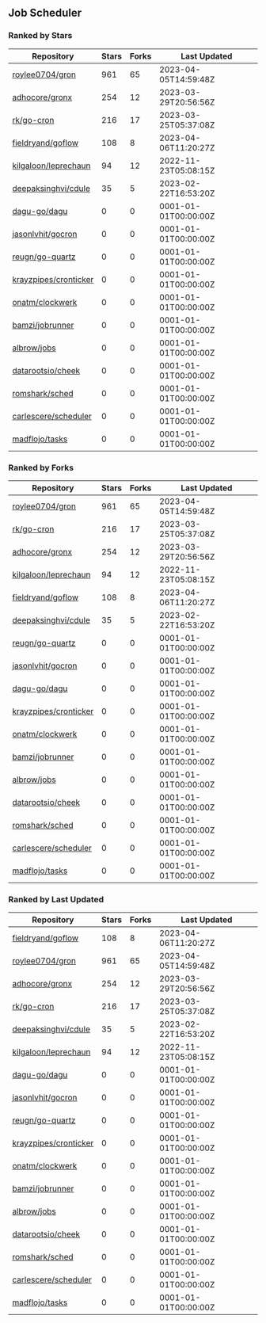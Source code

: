 ## Job Scheduler

### Ranked by Stars

| Repository | Stars | Forks | Last Updated |
|------------|-------|-------|--------------|
| [roylee0704/gron](https://github.com/roylee0704/gron) | 961 | 65 | 2023-04-05T14:59:48Z |
| [adhocore/gronx](https://github.com/adhocore/gronx) | 254 | 12 | 2023-03-29T20:56:56Z |
| [rk/go-cron](https://github.com/rk/go-cron) | 216 | 17 | 2023-03-25T05:37:08Z |
| [fieldryand/goflow](https://github.com/fieldryand/goflow) | 108 | 8 | 2023-04-06T11:20:27Z |
| [kilgaloon/leprechaun](https://github.com/kilgaloon/leprechaun) | 94 | 12 | 2022-11-23T05:08:15Z |
| [deepaksinghvi/cdule](https://github.com/deepaksinghvi/cdule) | 35 | 5 | 2023-02-22T16:53:20Z |
| [dagu-go/dagu](https://github.com/dagu-go/dagu) | 0 | 0 | 0001-01-01T00:00:00Z |
| [jasonlvhit/gocron](https://github.com/jasonlvhit/gocron) | 0 | 0 | 0001-01-01T00:00:00Z |
| [reugn/go-quartz](https://github.com/reugn/go-quartz) | 0 | 0 | 0001-01-01T00:00:00Z |
| [krayzpipes/cronticker](https://github.com/krayzpipes/cronticker) | 0 | 0 | 0001-01-01T00:00:00Z |
| [onatm/clockwerk](https://github.com/onatm/clockwerk) | 0 | 0 | 0001-01-01T00:00:00Z |
| [bamzi/jobrunner](https://github.com/bamzi/jobrunner) | 0 | 0 | 0001-01-01T00:00:00Z |
| [albrow/jobs](https://github.com/albrow/jobs) | 0 | 0 | 0001-01-01T00:00:00Z |
| [datarootsio/cheek](https://github.com/datarootsio/cheek) | 0 | 0 | 0001-01-01T00:00:00Z |
| [romshark/sched](https://github.com/romshark/sched) | 0 | 0 | 0001-01-01T00:00:00Z |
| [carlescere/scheduler](https://github.com/carlescere/scheduler) | 0 | 0 | 0001-01-01T00:00:00Z |
| [madflojo/tasks](https://github.com/madflojo/tasks) | 0 | 0 | 0001-01-01T00:00:00Z |

### Ranked by Forks

| Repository | Stars | Forks | Last Updated |
|------------|-------|-------|--------------|
| [roylee0704/gron](https://github.com/roylee0704/gron) | 961 | 65 | 2023-04-05T14:59:48Z |
| [rk/go-cron](https://github.com/rk/go-cron) | 216 | 17 | 2023-03-25T05:37:08Z |
| [adhocore/gronx](https://github.com/adhocore/gronx) | 254 | 12 | 2023-03-29T20:56:56Z |
| [kilgaloon/leprechaun](https://github.com/kilgaloon/leprechaun) | 94 | 12 | 2022-11-23T05:08:15Z |
| [fieldryand/goflow](https://github.com/fieldryand/goflow) | 108 | 8 | 2023-04-06T11:20:27Z |
| [deepaksinghvi/cdule](https://github.com/deepaksinghvi/cdule) | 35 | 5 | 2023-02-22T16:53:20Z |
| [reugn/go-quartz](https://github.com/reugn/go-quartz) | 0 | 0 | 0001-01-01T00:00:00Z |
| [jasonlvhit/gocron](https://github.com/jasonlvhit/gocron) | 0 | 0 | 0001-01-01T00:00:00Z |
| [dagu-go/dagu](https://github.com/dagu-go/dagu) | 0 | 0 | 0001-01-01T00:00:00Z |
| [krayzpipes/cronticker](https://github.com/krayzpipes/cronticker) | 0 | 0 | 0001-01-01T00:00:00Z |
| [onatm/clockwerk](https://github.com/onatm/clockwerk) | 0 | 0 | 0001-01-01T00:00:00Z |
| [bamzi/jobrunner](https://github.com/bamzi/jobrunner) | 0 | 0 | 0001-01-01T00:00:00Z |
| [albrow/jobs](https://github.com/albrow/jobs) | 0 | 0 | 0001-01-01T00:00:00Z |
| [datarootsio/cheek](https://github.com/datarootsio/cheek) | 0 | 0 | 0001-01-01T00:00:00Z |
| [romshark/sched](https://github.com/romshark/sched) | 0 | 0 | 0001-01-01T00:00:00Z |
| [carlescere/scheduler](https://github.com/carlescere/scheduler) | 0 | 0 | 0001-01-01T00:00:00Z |
| [madflojo/tasks](https://github.com/madflojo/tasks) | 0 | 0 | 0001-01-01T00:00:00Z |

### Ranked by Last Updated

| Repository | Stars | Forks | Last Updated |
|------------|-------|-------|--------------|
| [fieldryand/goflow](https://github.com/fieldryand/goflow) | 108 | 8 | 2023-04-06T11:20:27Z |
| [roylee0704/gron](https://github.com/roylee0704/gron) | 961 | 65 | 2023-04-05T14:59:48Z |
| [adhocore/gronx](https://github.com/adhocore/gronx) | 254 | 12 | 2023-03-29T20:56:56Z |
| [rk/go-cron](https://github.com/rk/go-cron) | 216 | 17 | 2023-03-25T05:37:08Z |
| [deepaksinghvi/cdule](https://github.com/deepaksinghvi/cdule) | 35 | 5 | 2023-02-22T16:53:20Z |
| [kilgaloon/leprechaun](https://github.com/kilgaloon/leprechaun) | 94 | 12 | 2022-11-23T05:08:15Z |
| [dagu-go/dagu](https://github.com/dagu-go/dagu) | 0 | 0 | 0001-01-01T00:00:00Z |
| [jasonlvhit/gocron](https://github.com/jasonlvhit/gocron) | 0 | 0 | 0001-01-01T00:00:00Z |
| [reugn/go-quartz](https://github.com/reugn/go-quartz) | 0 | 0 | 0001-01-01T00:00:00Z |
| [krayzpipes/cronticker](https://github.com/krayzpipes/cronticker) | 0 | 0 | 0001-01-01T00:00:00Z |
| [onatm/clockwerk](https://github.com/onatm/clockwerk) | 0 | 0 | 0001-01-01T00:00:00Z |
| [bamzi/jobrunner](https://github.com/bamzi/jobrunner) | 0 | 0 | 0001-01-01T00:00:00Z |
| [albrow/jobs](https://github.com/albrow/jobs) | 0 | 0 | 0001-01-01T00:00:00Z |
| [datarootsio/cheek](https://github.com/datarootsio/cheek) | 0 | 0 | 0001-01-01T00:00:00Z |
| [romshark/sched](https://github.com/romshark/sched) | 0 | 0 | 0001-01-01T00:00:00Z |
| [carlescere/scheduler](https://github.com/carlescere/scheduler) | 0 | 0 | 0001-01-01T00:00:00Z |
| [madflojo/tasks](https://github.com/madflojo/tasks) | 0 | 0 | 0001-01-01T00:00:00Z |

